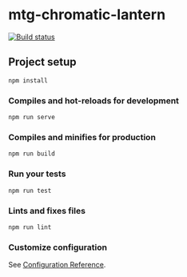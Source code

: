 # mtg-chromatic-lantern

[![Build status](https://ci.appveyor.com/api/projects/status/6q86yiwu6xoqsuf1?svg=true)](https://ci.appveyor.com/project/RGBKnights/mtg-chromatic-lantern)

## Project setup
```
npm install
```

### Compiles and hot-reloads for development
```
npm run serve
```

### Compiles and minifies for production
```
npm run build
```

### Run your tests
```
npm run test
```

### Lints and fixes files
```
npm run lint
```

### Customize configuration
See [Configuration Reference](https://cli.vuejs.org/config/).
